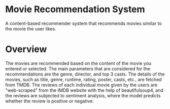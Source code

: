 # Movie Recommendation System
A content-based recommender system that recommends movies similar to the movie the user likes.

# Overview
The movies are recommended based on the content of the movie you entered or selected. The main parameters that are considered for the recommendations are the genre, director, and top 3 casts. The details of the movies, such as title, genre, runtime, rating, poster, casts, etc., are fetched from TMDB. The reviews of each individual movie given by the users are "web-scraped" from the IMDB website with the help of beautifulsoup4, and the reviews are subjected to sentiment analysis, where the model predicts whether the review is positive or negative.
